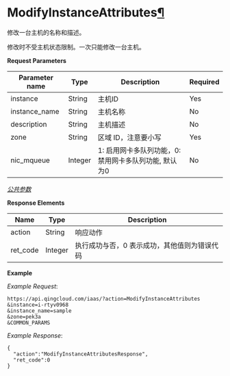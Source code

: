 ---
---

# ModifyInstanceAttributes[¶](#modifyinstanceattributes "永久链接至标题")

修改一台主机的名称和描述。

修改时不受主机状态限制。一次只能修改一台主机。

**Request Parameters**

| Parameter name | Type | Description | Required |
| --- | --- | --- | --- |
| instance | String | 主机ID | Yes |
| instance_name | String | 主机名称 | No |
| description | String | 主机描述 | No |
| zone | String | 区域 ID，注意要小写 | Yes |
| nic_mqueue | Integer | 1: 启用网卡多队列功能，0: 禁用网卡多队列功能, 默认为0 | No |

[_公共参数_](../../common/parameters.html#api-common-parameters)

**Response Elements**

| Name | Type | Description |
| --- | --- | --- |
| action | String | 响应动作 |
| ret_code | Integer | 执行成功与否，0 表示成功，其他值则为错误代码 |

**Example**

_Example Request_:

```
https://api.qingcloud.com/iaas/?action=ModifyInstanceAttributes
&instance=i-rtyv0968
&instance_name=sample
&zone=pek3a
&COMMON_PARAMS
```

_Example Response_:

```
{
  "action":"ModifyInstanceAttributesResponse",
  "ret_code":0
}
```
